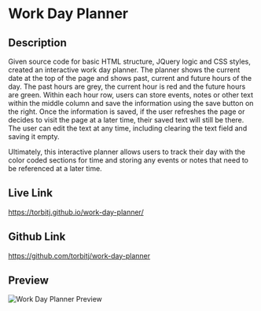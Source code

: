 # Work Day Planner

## Description

Given source code for basic HTML structure, JQuery logic and CSS styles, created an interactive work day planner. The planner shows the current date at the top of the page and shows past, current and future hours of the day. The past hours are grey, the current hour is red and the future hours are green. Within each hour row, users can store events, notes or other text within the middle column and save the information using the save button on the right. Once the information is saved, if the user refreshes the page or decides to visit the page at a later time, their saved text will still be there. The user can edit the text at any time, including clearing the text field and saving it empty.

Ultimately, this interactive planner allows users to track their day with the color coded sections for time and storing any events or notes that need to be referenced at a later time.

## Live Link

https://torbitj.github.io/work-day-planner/

## Github Link

https://github.com/torbitj/work-day-planner

## Preview

![Work Day Planner Preview](./assets/images/work-day-planner-preview.gif)
